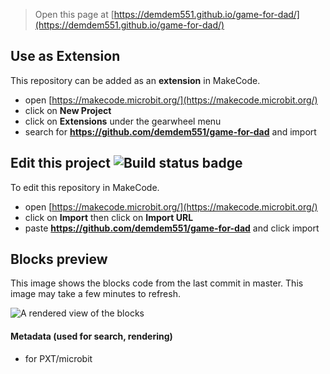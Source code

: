 
> Open this page at [https://demdem551.github.io/game-for-dad/](https://demdem551.github.io/game-for-dad/)

## Use as Extension

This repository can be added as an **extension** in MakeCode.

* open [https://makecode.microbit.org/](https://makecode.microbit.org/)
* click on **New Project**
* click on **Extensions** under the gearwheel menu
* search for **https://github.com/demdem551/game-for-dad** and import

## Edit this project ![Build status badge](https://github.com/demdem551/game-for-dad/workflows/MakeCode/badge.svg)

To edit this repository in MakeCode.

* open [https://makecode.microbit.org/](https://makecode.microbit.org/)
* click on **Import** then click on **Import URL**
* paste **https://github.com/demdem551/game-for-dad** and click import

## Blocks preview

This image shows the blocks code from the last commit in master.
This image may take a few minutes to refresh.

![A rendered view of the blocks](https://github.com/demdem551/game-for-dad/raw/master/.github/makecode/blocks.png)

#### Metadata (used for search, rendering)

* for PXT/microbit
<script src="https://makecode.com/gh-pages-embed.js"></script><script>makeCodeRender("{{ site.makecode.home_url }}", "{{ site.github.owner_name }}/{{ site.github.repository_name }}");</script>
